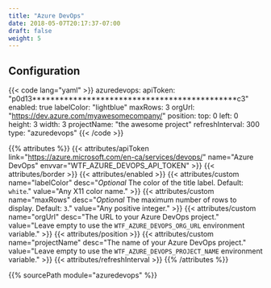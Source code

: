 ```yaml
---
title: "Azure DevOps"
date: 2018-05-07T20:17:37-07:00
draft: false
weight: 5
---
```


## Configuration

{{< code lang="yaml" >}}
azuredevops:
  apiToken: "p0d13*********************************************c3"
  enabled: true
  labelColor: "lightblue"
  maxRows: 3
  orgUrl: "https://dev.azure.com/myawesomecompany/"
  position:
    top: 0
    left: 0
    height: 3
    width: 3
  projectName: "the awesome project"
  refreshInterval: 300
  type: "azuredevops"
{{< /code >}}


{{% attributes %}}
  {{< attributes/apiToken link="https://azure.microsoft.com/en-ca/services/devops/" name="Azure DevOps" envvar="WTF_AZURE_DEVOPS_API_TOKEN" >}}
  {{< attributes/border >}}
  {{< attributes/enabled >}}
  {{< attributes/custom name="labelColor" desc="_Optional_ The color of the title label. Default: `white`." value="Any X11 color name." >}}
  {{< attributes/custom name="maxRows" desc="_Optional_ The maximum number of rows to display. Default: `3`." value="Any positive integer." >}}
  {{< attributes/custom name="orgUrl" desc="The URL to your Azure DevOps project." value="Leave empty to use the `WTF_AZURE_DEVOPS_ORG_URL` environment variable." >}}
  {{< attributes/position >}}
  {{< attributes/custom name="projectName" desc="The name of your Azure DevOps project." value="Leave empty to use the `WTF_AZURE_DEVOPS_PROJECT_NAME` environment variable." >}}
  {{< attributes/refreshInterval >}}
{{% /attributes %}}

{{% sourcePath module="azuredevops" %}}